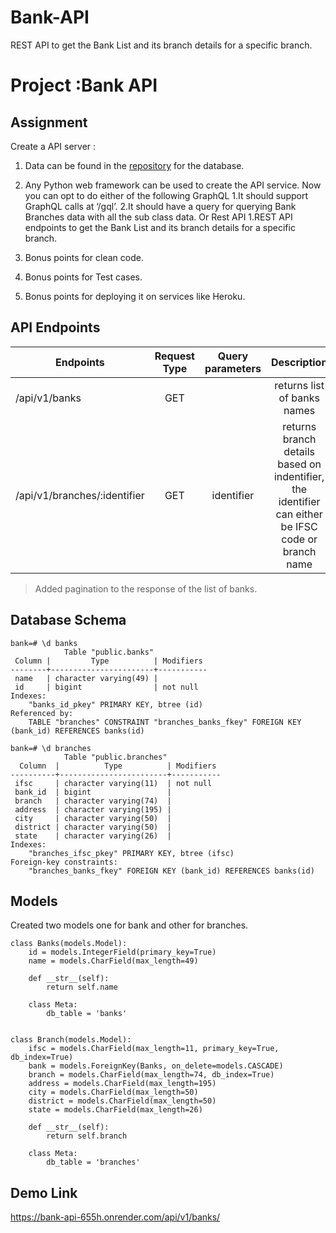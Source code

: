 # Bank-API
REST API to get the Bank List and its branch details for a specific branch.
# Project :Bank API 

## Assignment

Create a API server :
1. Data can be found in the [repository](https://github.com/Amanskywalker/indian_banks "repository") for the database. 
2. Any Python web framework can be used to create the API service.
Now you can opt to do either of the following
GraphQL
	1.It should support GraphQL calls at ‘/gql’.
	2.It should have a query for querying Bank Branches data with all the sub class data.
Or 
Rest API
1.REST API endpoints to get the Bank List and its branch details for a specific branch.

3. Bonus points for clean code.
4. Bonus points for Test cases.
5. Bonus points for deploying it on services like Heroku.



## API Endpoints


| Endpoints                        | Request Type |    Query parameters    |    Description                            | 
| -------------------------------- | :----------: | :--------------------: | :---------------------------------------: | 
| /api/v1/banks    |     GET      |    	            |         returns list of banks names           |
| /api/v1/branches/:identifier       |     GET      |    identifier   |   returns branch details based on indentifier, the identifier can either be IFSC code or branch name   |

> Added pagination to the response of the list of banks.	

## Database Schema
```
bank=# \d banks
            Table "public.banks"
 Column |         Type          | Modifiers
--------+-----------------------+-----------
 name   | character varying(49) |
 id     | bigint                | not null
Indexes:
    "banks_id_pkey" PRIMARY KEY, btree (id)
Referenced by:
    TABLE "branches" CONSTRAINT "branches_banks_fkey" FOREIGN KEY (bank_id) REFERENCES banks(id)

bank=# \d branches
            Table "public.branches"
  Column  |          Type          | Modifiers
----------+------------------------+-----------
 ifsc     | character varying(11)  | not null
 bank_id  | bigint                 |
 branch   | character varying(74)  |
 address  | character varying(195) |
 city     | character varying(50)  |
 district | character varying(50)  |
 state    | character varying(26)  |
Indexes:
    "branches_ifsc_pkey" PRIMARY KEY, btree (ifsc)
Foreign-key constraints:
    "branches_banks_fkey" FOREIGN KEY (bank_id) REFERENCES banks(id)

```

## Models
Created two models one for bank and other for branches.
```
class Banks(models.Model):
    id = models.IntegerField(primary_key=True)
    name = models.CharField(max_length=49)

    def __str__(self):
        return self.name

    class Meta:
        db_table = 'banks'


class Branch(models.Model):
    ifsc = models.CharField(max_length=11, primary_key=True, db_index=True)
    bank = models.ForeignKey(Banks, on_delete=models.CASCADE)
    branch = models.CharField(max_length=74, db_index=True)
    address = models.CharField(max_length=195)
    city = models.CharField(max_length=50)
    district = models.CharField(max_length=50)
    state = models.CharField(max_length=26)

    def __str__(self):
        return self.branch

    class Meta:
        db_table = 'branches'

```

## Demo Link
https://bank-api-655h.onrender.com/api/v1/banks/
